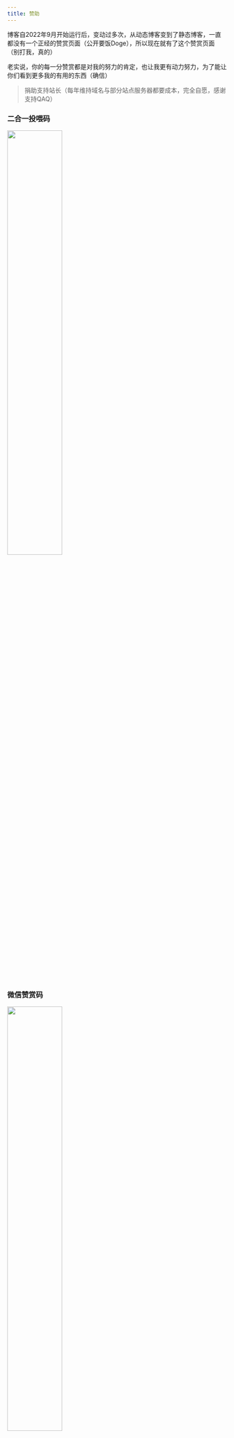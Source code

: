 ```yaml
---
title: 赞助
---
```

博客自2022年9月开始运行后，变动过多次，从动态博客变到了静态博客，一直都没有一个正经的赞赏页面（公开要饭Doge），所以现在就有了这个赞赏页面（别打我，真的）

老实说，你的每一分赞赏都是对我的努力的肯定，也让我更有动力努力，为了能让你们看到更多我的有用的东西（确信）

> 捐助支持站长（每年维持域名与部分站点服务器都要成本，完全自愿，感谢支持QAQ）

### 二合一投喂码
<img decoding="Quede" src="https://www.takagi.icu/image/qude.png" width="50%">

### 微信赞赏码

<img decoding="WeChat" src="https://npm.elemecdn.com/yzsong06@latest/source/image/Pay.png" width="50%">


